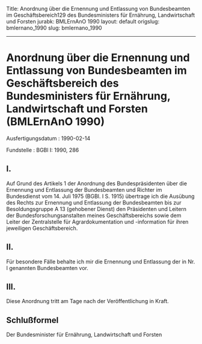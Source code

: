Title: Anordnung über die Ernennung und Entlassung von Bundesbeamten im Geschäftsbereich129
  des Bundesministers für Ernährung, Landwirtschaft und Forsten
jurabk: BMLErnAnO 1990
layout: default
origslug: bmlernano_1990
slug: bmlernano_1990

---

# Anordnung über die Ernennung und Entlassung von Bundesbeamten im Geschäftsbereich des Bundesministers für Ernährung, Landwirtschaft und Forsten (BMLErnAnO 1990)

Ausfertigungsdatum
:   1990-02-14

Fundstelle
:   BGBl I: 1990, 286



## I.

Auf Grund des Artikels 1 der Anordnung des Bundespräsidenten über die
Ernennung und Entlassung der Bundesbeamten und Richter im Bundesdienst
vom 14. Juli 1975 (BGBl. I S. 1915) übertrage ich die Ausübung des
Rechts zur Ernennung und Entlassung der Bundesbeamten bis zur
Besoldungsgruppe A 13 (gehobener Dienst)
den Präsidenten und Leitern der Bundesforschungsanstalten meines
Geschäftsbereichs sowie dem Leiter der Zentralstelle für
Agrardokumentation und -information für ihren jeweiligen
Geschäftsbereich.


## II.

Für besondere Fälle behalte ich mir die Ernennung und Entlassung der
in Nr. I genannten Bundesbeamten vor.


## III.

Diese Anordnung tritt am Tage nach der Veröffentlichung in Kraft.


## Schlußformel

Der Bundesminister für Ernährung, Landwirtschaft und Forsten

